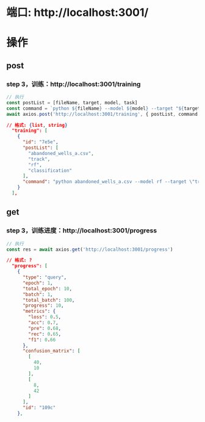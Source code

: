 # 端口: http://localhost:3001/

# 操作

## post

### step 3，训练：http://localhost:3001/training

```typescript
// 执行
const postList = [fileName, target, model, task]
const command = `python ${fileName} --model ${model} --target "${target}" --task ${task}`
await axios.post('http://localhost:3001/training', { postList, command })
```

```json
// 格式: {list, string}
  "training": [
    {
      "id": "7e5e",
      "postList": [
        "abandoned_wells_a.csv",
        "track",
        "rf",
        "classification"
      ],
      "command": "python abandoned_wells_a.csv --model rf --target \"track\" --task classification"
    }
  ],
```

## get

### step 3，训练进度：http://localhost:3001/progress

```typescript
// 执行
const res = await axios.get('http://localhost:3001/progress')
```

```json
// 格式: ?
  "progress": [
    {
      "type": "query",
      "epoch": 1,
      "total_epoch": 10,
      "batch": 1,
      "total_batch": 100,
      "progress": 10,
      "metrics": {
        "loss": 0.5,
        "acc": 0.7,
        "pre": 0.68,
        "rec": 0.65,
        "f1": 0.66
      },
      "confusion_matrix": [
        [
          40,
          10
        ],
        [
          8,
          42
        ]
      ],
      "id": "109c"
    },
```

